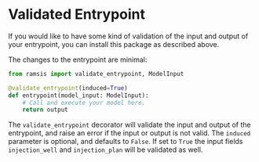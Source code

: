 # Validated Entrypoint

If you would like to have some kind of validation of the input and output of your entrypoint, you can install this package as described above.

The changes to the entrypoint are minimal:

```python	
from ramsis import validate_entrypoint, ModelInput

@validate_entrypoint(induced=True)
def entrypoint(model_input: ModelInput):
    # Call and execute your model here.
    return output
```

The `validate_entrypoint` decorator will validate the input and output of the entrypoint, and raise an error if the input or output is not valid. The `induced` parameter is optional, and defaults to `False`. If set to `True` the input fields `injection_well` and `injection_plan` will be validated as well.
